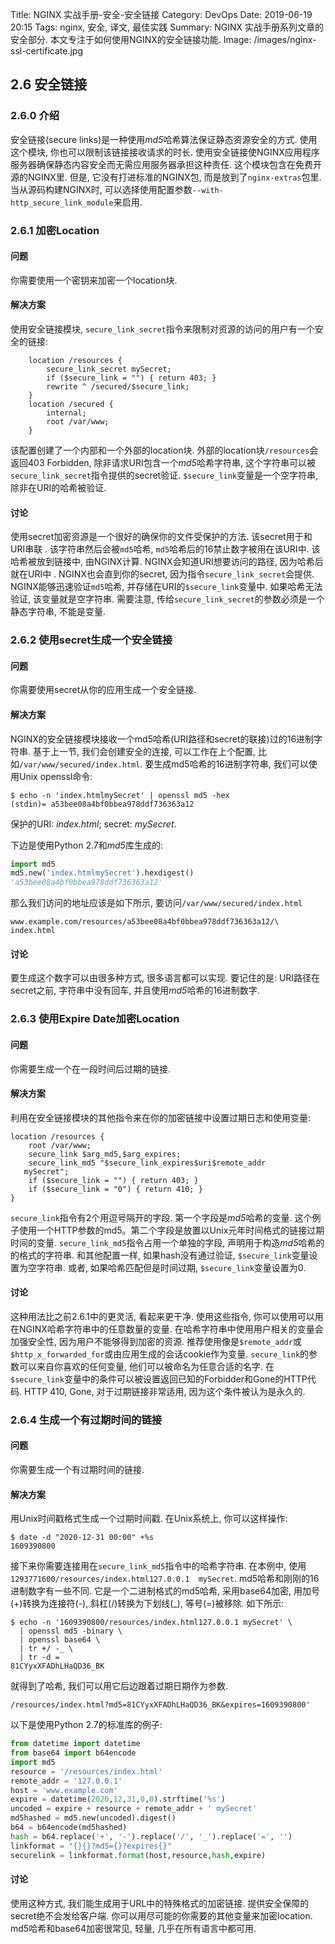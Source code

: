Title: NGINX 实战手册-安全-安全链接
Category: DevOps
Date: 2019-06-19 20:15
Tags: nginx, 安全, 译文, 最佳实践
Summary: NGINX 实战手册系列文章的安全部分. 本文专注于如何使用NGINX的安全链接功能.
Image: /images/nginx-ssl-certificate.jpg

## 2.6 安全链接

### 2.6.0 介绍

安全链接(secure links)是一种使用*md5*哈希算法保证静态资源安全的方式. 使用这个模块, 你也可以限制该链接接收请求的时长. 使用安全链接使NGINX应用程序服务器确保静态内容安全而无需应用服务器承担这种责任. 这个模块包含在免费开源的NGINX里. 但是, 它没有打进标准的NGINX包, 而是放到了`nginx-extras`包里. 当从源码构建NGINX时, 可以选择使用配置参数`--with-http_secure_link_module`来启用.

### 2.6.1 加密Location

#### 问题

你需要使用一个密钥来加密一个location块.

#### 解决方案

使用安全链接模块, `secure_link_secret`指令来限制对资源的访问的用户有一个安全的链接:

```nginx
    location /resources {
        secure_link_secret mySecret;
        if ($secure_link = "") { return 403; }
        rewrite ^ /secured/$secure_link;
    }
    location /secured {
        internal;
        root /var/www;
    }
```

该配置创建了一个内部和一个外部的location块. 外部的location块`/resources`会返回403 Forbidden, 除非请求URI包含一个*md5*哈希字符串, 这个字符串可以被`secure_link_secret`指令提供的secret验证. `$secure_link`变量是一个空字符串, 除非在URI的哈希被验证.

#### 讨论

使用secret加密资源是一个很好的确保你的文件受保护的方法. 该secret用于和URI串联 . 该字符串然后会被`md5`哈希, `md5`哈希后的16禁止数字被用在该URI中. 该哈希被放到链接中, 由NGINX计算. NGINX会知道URI想要访问的路径, 因为哈希后就在URI中 . NGINX也会直到你的secret, 因为指令`secure_link_secret`会提供. NGINX能够迅速验证`md5`哈希, 并存储在URI的`$secure_link`变量中. 如果哈希无法验证, 该变量就是空字符串. 需要注意, 传给`secure_link_secret`的参数必须是一个静态字符串, 不能是变量.

### 2.6.2 使用secret生成一个安全链接

#### 问题

你需要使用secret从你的应用生成一个安全链接.

#### 解决方案

NGINX的安全链接模块接收一个md5哈希(URI路径和secret的联接)过的16进制字符串. 基于上一节, 我们会创建安全的连接, 可以工作在上个配置, 比如`/var/www/secured/index.html`. 要生成md5哈希的16进制字符串, 我们可以使用Unix openssl命令:

```shell
$ echo -n 'index.htmlmySecret' | openssl md5 -hex
(stdin)= a53bee08a4bf0bbea978ddf736363a12
```

保护的URI: *index.html*; secret: *mySecret*.

下边是使用Python 2.7和*md5*库生成的:

```python
import md5
md5.new('index.htmlmySecret').hexdigest()
'a53bee08a4bf0bbea978ddf736363a12'
```

那么我们访问的地址应该是如下所示, 要访问`/var/www/secured/index.html`

```
www.example.com/resources/a53bee08a4bf0bbea978ddf736363a12/\
index.html
```

#### 讨论

要生成这个数字可以由很多种方式, 很多语言都可以实现. 要记住的是: URI路径在secret之前, 字符串中没有回车, 并且使用*md5*哈希的16进制数字.

### 2.6.3 使用Expire Date加密Location

#### 问题

你需要生成一个在一段时间后过期的链接.

#### 解决方案

利用在安全链接模块的其他指令来在你的加密链接中设置过期日志和使用变量:

```nginx
location /resources {
    root /var/www;
    secure_link $arg_md5,$arg_expires;
    secure_link_md5 "$secure_link_expires$uri$remote_addr
   mySecret";
    if ($secure_link = "") { return 403; }
    if ($secure_link = "0") { return 410; }
}
```

`secure_link`指令有2个用逗号隔开的字段. 第一个字段是*md5*哈希的变量. 这个例子使用一个HTTP参数的md5。第二个字段是放置以Unix元年时间格式的链接过期时间的变量. `secure_link_md5`指令占用一个单独的字段, 声明用于构造*md5*哈希的的格式的字符串. 和其他配置一样, 如果hash没有通过验证, `$secure_link`变量设置为空字符串. 或者, 如果哈希匹配但是时间过期, `$secure_link`变量设置为0.

#### 讨论

这种用法比之前2.6.1中的更灵活, 看起来更干净. 使用这些指令, 你可以使用可以用在NGINX哈希字符串中的任意数量的变量. 在哈希字符串中使用用户相关的变量会加强安全性, 因为用户不能够得到加密的资源. 推荐使用像是`$remote_addr`或`$http_x_forwarded_for`或由应用生成的会话cookie作为变量. `secure_link`的参数可以来自你喜欢的任何变量, 他们可以被命名为任意合适的名字. 在`$secure_link`变量中的条件可以被设置返回已知的Forbidder和Gone的HTTP代码. HTTP 410, Gone, 对于过期链接非常适用, 因为这个条件被认为是永久的.

### 2.6.4 生成一个有过期时间的链接

#### 问题

你需要生成一个有过期时间的链接.

#### 解决方案

用Unix时间戳格式生成一个过期时间戳. 在Unix系统上, 你可以这样操作:

```shell
$ date -d "2020-12-31 00:00" +%s
1609390800
```

接下来你需要连接用在`secure_link_md5`指令中的哈希字符串. 在本例中, 使用`1293771600/resources/index.html127.0.0.1  mySecret`. md5哈希和刚刚的16进制数字有一些不同. 它是一个二进制格式的md5哈希, 采用base64加密, 用加号(+)转换为连接符(-), 斜杠(/)转换为下划线(_), 等号(=)被移除. 如下所示:

```shell
$ echo -n '1609390800/resources/index.html127.0.0.1 mySecret' \
  | openssl md5 -binary \
  | openssl base64 \
  | tr +/ -_ \
  | tr -d =
81CYyxXFADhLHaQD36_BK
```

就得到了哈希, 我们可以用它后边跟着过期日期作为参数.

`/resources/index.html?md5=81CYyxXFADhLHaQD36_BK&expires=1609390800'`

以下是使用Python 2.7的标准库的例子:

```python
from datetime import datetime
from base64 import b64encode
import md5
resource = '/resources/index.html'
remote_addr = '127.0.0.1'
host = 'www.example.com'
expire = datetime(2020,12,31,0,0).strftime('%s')
uncoded = expire + resource + remote_addr + ' mySecret'
md5hashed = md5.new(uncoded).digest()
b64 = b64encode(md5hashed)
hash = b64.replace('+', '-').replace('/', '_').replace('=', '')
linkformat = "{}{}?md5={}?expires{}"
securelink = linkformat.format(host,resource,hash,expire)
```

#### 讨论

使用这种方式, 我们能生成用于URL中的特殊格式的加密链接. 提供安全保障的secret绝不会发给客户端. 你可以用尽可能的你需要的其他变量来加密location. md5哈希和base64加密很常见, 轻量, 几乎在所有语言中都可用.
